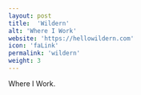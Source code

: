 ```yaml
---
layout: post
title:  'Wildern'
alt: 'Where I Work'
website: 'https://hellowildern.com'
icon: 'faLink'
permalink: 'wildern'
weight: 3
---
```


Where I Work.
